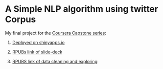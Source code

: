 # A Simple NLP algorithm using twitter Corpus
My final project for the [Coursera Capstone series](https://www.coursera.org/specializations/jhu-data-science):

1. [Deployed on shinyapps.io](https://agent18.shinyapps.io/NLP_DSCI/)

2. [RPUBs link of slide-deck](http://rpubs.com/agent18/516200)

3. [RPUBS link of data cleaning and exploring](https://rpubs.com/agent18/510237)

